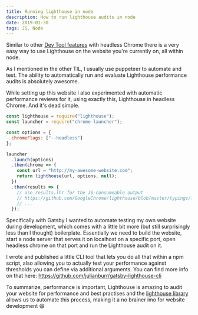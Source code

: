```yaml
---
title: Running lighthouse in node
description: How to run lighthouse audits in node
date: 2019-01-30
tags: JS, Node
---
```


Similar to other [Dev Tool features](../using-chrome-dev-tools-in-node) with headless Chrome there is a very easy way to use Lighthouse on the website you're currently on, all within node.

As I mentioned in the other TIL, I usually use puppeteer to automate and test. The ability to automatically run and evaluate Lighthouse performance audits is absolutely awesome.

While setting up this website I also experimented with automatic performance reviews for it, using exactly this, Lighthouse in headless Chrome. And it's dead simple.

```js
const lighthouse = require("lighthouse");
const launcher = require("chrome-launcher");

const options = {
  chromeFlags: ["--headless"]
};

launcher
  .launch(options)
  .then(chrome => {
    const url = "http://my-awesome-website.com";
    return lighthouse(url, options, null);
  })
  .then(results => {
    // use results.lhr for the JS-consumeable output
    // https://github.com/GoogleChrome/lighthouse/blob/master/typings/lhr.d.ts
    // ...
  });
```

Specifically with Gatsby I wanted to automate testing my own website during development, which comes with a little bit more (but still surprisingly less than I thought) boilerplate. Essentially we need to build the website, start a node server that serves it on localhost on a specific port, open headless chrome on that port and run the Lighthouse audit on it.

I wrote and published a little CLI tool that lets you do all that within a npm script, also allowing you to actually test your performance against thresholds you can define via additional arguments. You can find more info on that here: https://github.com/julianburr/gatsby-lighthouse-cli

To summarize, performance is important, Lighthouse is amazing to audit your website for performance and best practises and the [lighthouse library](https://github.com/GoogleChrome/lighthouse) allows us to automate this process, making it a no brainer imo for website development 😄
